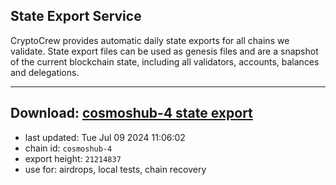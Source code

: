 ## State Export Service
CryptoCrew provides automatic daily state exports for all chains we validate. State export files can be used as genesis files and are a snapshot of the current blockchain state, including all validators, accounts, balances and delegations.

---
**Download: [cosmoshub-4 state export](https://dl-eu2.ccvalidators.com/SERVICE/cosmoshub/cosmoshub-4_export_21214837.json)**
---

- last updated: Tue Jul 09 2024 11:06:02
- chain id: `cosmoshub-4`
- export height: `21214837`
- use for: airdrops, local tests, chain recovery
